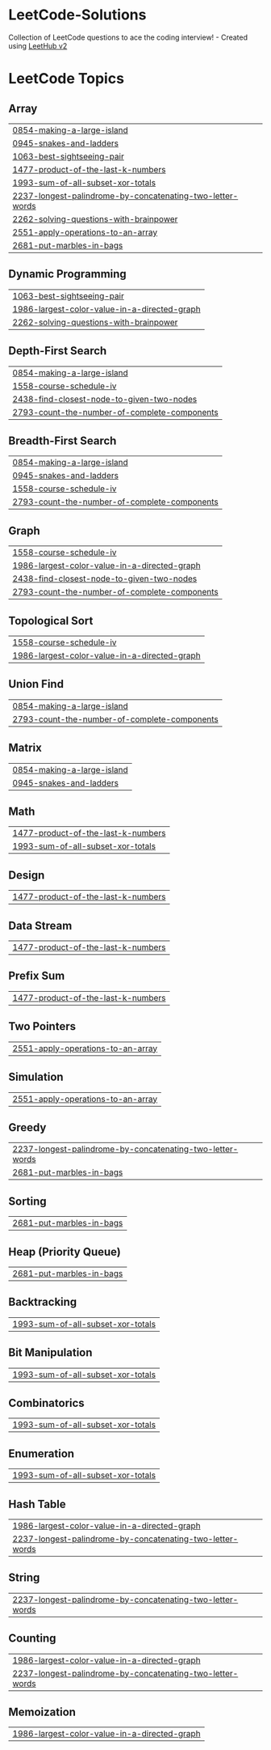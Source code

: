 # LeetCode-Solutions
Collection of LeetCode questions to ace the coding interview! - Created using [LeetHub v2](https://github.com/arunbhardwaj/LeetHub-2.0)

<!---LeetCode Topics Start-->
# LeetCode Topics
## Array
|  |
| ------- |
| [0854-making-a-large-island](https://github.com/Akshay2131/LeetCode-Solutions/tree/master/0854-making-a-large-island) |
| [0945-snakes-and-ladders](https://github.com/Akshay2131/LeetCode-Solutions/tree/master/0945-snakes-and-ladders) |
| [1063-best-sightseeing-pair](https://github.com/Akshay2131/LeetCode-Solutions/tree/master/1063-best-sightseeing-pair) |
| [1477-product-of-the-last-k-numbers](https://github.com/Akshay2131/LeetCode-Solutions/tree/master/1477-product-of-the-last-k-numbers) |
| [1993-sum-of-all-subset-xor-totals](https://github.com/Akshay2131/LeetCode-Solutions/tree/master/1993-sum-of-all-subset-xor-totals) |
| [2237-longest-palindrome-by-concatenating-two-letter-words](https://github.com/Akshay2131/LeetCode-Solutions/tree/master/2237-longest-palindrome-by-concatenating-two-letter-words) |
| [2262-solving-questions-with-brainpower](https://github.com/Akshay2131/LeetCode-Solutions/tree/master/2262-solving-questions-with-brainpower) |
| [2551-apply-operations-to-an-array](https://github.com/Akshay2131/LeetCode-Solutions/tree/master/2551-apply-operations-to-an-array) |
| [2681-put-marbles-in-bags](https://github.com/Akshay2131/LeetCode-Solutions/tree/master/2681-put-marbles-in-bags) |
## Dynamic Programming
|  |
| ------- |
| [1063-best-sightseeing-pair](https://github.com/Akshay2131/LeetCode-Solutions/tree/master/1063-best-sightseeing-pair) |
| [1986-largest-color-value-in-a-directed-graph](https://github.com/Akshay2131/LeetCode-Solutions/tree/master/1986-largest-color-value-in-a-directed-graph) |
| [2262-solving-questions-with-brainpower](https://github.com/Akshay2131/LeetCode-Solutions/tree/master/2262-solving-questions-with-brainpower) |
## Depth-First Search
|  |
| ------- |
| [0854-making-a-large-island](https://github.com/Akshay2131/LeetCode-Solutions/tree/master/0854-making-a-large-island) |
| [1558-course-schedule-iv](https://github.com/Akshay2131/LeetCode-Solutions/tree/master/1558-course-schedule-iv) |
| [2438-find-closest-node-to-given-two-nodes](https://github.com/Akshay2131/LeetCode-Solutions/tree/master/2438-find-closest-node-to-given-two-nodes) |
| [2793-count-the-number-of-complete-components](https://github.com/Akshay2131/LeetCode-Solutions/tree/master/2793-count-the-number-of-complete-components) |
## Breadth-First Search
|  |
| ------- |
| [0854-making-a-large-island](https://github.com/Akshay2131/LeetCode-Solutions/tree/master/0854-making-a-large-island) |
| [0945-snakes-and-ladders](https://github.com/Akshay2131/LeetCode-Solutions/tree/master/0945-snakes-and-ladders) |
| [1558-course-schedule-iv](https://github.com/Akshay2131/LeetCode-Solutions/tree/master/1558-course-schedule-iv) |
| [2793-count-the-number-of-complete-components](https://github.com/Akshay2131/LeetCode-Solutions/tree/master/2793-count-the-number-of-complete-components) |
## Graph
|  |
| ------- |
| [1558-course-schedule-iv](https://github.com/Akshay2131/LeetCode-Solutions/tree/master/1558-course-schedule-iv) |
| [1986-largest-color-value-in-a-directed-graph](https://github.com/Akshay2131/LeetCode-Solutions/tree/master/1986-largest-color-value-in-a-directed-graph) |
| [2438-find-closest-node-to-given-two-nodes](https://github.com/Akshay2131/LeetCode-Solutions/tree/master/2438-find-closest-node-to-given-two-nodes) |
| [2793-count-the-number-of-complete-components](https://github.com/Akshay2131/LeetCode-Solutions/tree/master/2793-count-the-number-of-complete-components) |
## Topological Sort
|  |
| ------- |
| [1558-course-schedule-iv](https://github.com/Akshay2131/LeetCode-Solutions/tree/master/1558-course-schedule-iv) |
| [1986-largest-color-value-in-a-directed-graph](https://github.com/Akshay2131/LeetCode-Solutions/tree/master/1986-largest-color-value-in-a-directed-graph) |
## Union Find
|  |
| ------- |
| [0854-making-a-large-island](https://github.com/Akshay2131/LeetCode-Solutions/tree/master/0854-making-a-large-island) |
| [2793-count-the-number-of-complete-components](https://github.com/Akshay2131/LeetCode-Solutions/tree/master/2793-count-the-number-of-complete-components) |
## Matrix
|  |
| ------- |
| [0854-making-a-large-island](https://github.com/Akshay2131/LeetCode-Solutions/tree/master/0854-making-a-large-island) |
| [0945-snakes-and-ladders](https://github.com/Akshay2131/LeetCode-Solutions/tree/master/0945-snakes-and-ladders) |
## Math
|  |
| ------- |
| [1477-product-of-the-last-k-numbers](https://github.com/Akshay2131/LeetCode-Solutions/tree/master/1477-product-of-the-last-k-numbers) |
| [1993-sum-of-all-subset-xor-totals](https://github.com/Akshay2131/LeetCode-Solutions/tree/master/1993-sum-of-all-subset-xor-totals) |
## Design
|  |
| ------- |
| [1477-product-of-the-last-k-numbers](https://github.com/Akshay2131/LeetCode-Solutions/tree/master/1477-product-of-the-last-k-numbers) |
## Data Stream
|  |
| ------- |
| [1477-product-of-the-last-k-numbers](https://github.com/Akshay2131/LeetCode-Solutions/tree/master/1477-product-of-the-last-k-numbers) |
## Prefix Sum
|  |
| ------- |
| [1477-product-of-the-last-k-numbers](https://github.com/Akshay2131/LeetCode-Solutions/tree/master/1477-product-of-the-last-k-numbers) |
## Two Pointers
|  |
| ------- |
| [2551-apply-operations-to-an-array](https://github.com/Akshay2131/LeetCode-Solutions/tree/master/2551-apply-operations-to-an-array) |
## Simulation
|  |
| ------- |
| [2551-apply-operations-to-an-array](https://github.com/Akshay2131/LeetCode-Solutions/tree/master/2551-apply-operations-to-an-array) |
## Greedy
|  |
| ------- |
| [2237-longest-palindrome-by-concatenating-two-letter-words](https://github.com/Akshay2131/LeetCode-Solutions/tree/master/2237-longest-palindrome-by-concatenating-two-letter-words) |
| [2681-put-marbles-in-bags](https://github.com/Akshay2131/LeetCode-Solutions/tree/master/2681-put-marbles-in-bags) |
## Sorting
|  |
| ------- |
| [2681-put-marbles-in-bags](https://github.com/Akshay2131/LeetCode-Solutions/tree/master/2681-put-marbles-in-bags) |
## Heap (Priority Queue)
|  |
| ------- |
| [2681-put-marbles-in-bags](https://github.com/Akshay2131/LeetCode-Solutions/tree/master/2681-put-marbles-in-bags) |
## Backtracking
|  |
| ------- |
| [1993-sum-of-all-subset-xor-totals](https://github.com/Akshay2131/LeetCode-Solutions/tree/master/1993-sum-of-all-subset-xor-totals) |
## Bit Manipulation
|  |
| ------- |
| [1993-sum-of-all-subset-xor-totals](https://github.com/Akshay2131/LeetCode-Solutions/tree/master/1993-sum-of-all-subset-xor-totals) |
## Combinatorics
|  |
| ------- |
| [1993-sum-of-all-subset-xor-totals](https://github.com/Akshay2131/LeetCode-Solutions/tree/master/1993-sum-of-all-subset-xor-totals) |
## Enumeration
|  |
| ------- |
| [1993-sum-of-all-subset-xor-totals](https://github.com/Akshay2131/LeetCode-Solutions/tree/master/1993-sum-of-all-subset-xor-totals) |
## Hash Table
|  |
| ------- |
| [1986-largest-color-value-in-a-directed-graph](https://github.com/Akshay2131/LeetCode-Solutions/tree/master/1986-largest-color-value-in-a-directed-graph) |
| [2237-longest-palindrome-by-concatenating-two-letter-words](https://github.com/Akshay2131/LeetCode-Solutions/tree/master/2237-longest-palindrome-by-concatenating-two-letter-words) |
## String
|  |
| ------- |
| [2237-longest-palindrome-by-concatenating-two-letter-words](https://github.com/Akshay2131/LeetCode-Solutions/tree/master/2237-longest-palindrome-by-concatenating-two-letter-words) |
## Counting
|  |
| ------- |
| [1986-largest-color-value-in-a-directed-graph](https://github.com/Akshay2131/LeetCode-Solutions/tree/master/1986-largest-color-value-in-a-directed-graph) |
| [2237-longest-palindrome-by-concatenating-two-letter-words](https://github.com/Akshay2131/LeetCode-Solutions/tree/master/2237-longest-palindrome-by-concatenating-two-letter-words) |
## Memoization
|  |
| ------- |
| [1986-largest-color-value-in-a-directed-graph](https://github.com/Akshay2131/LeetCode-Solutions/tree/master/1986-largest-color-value-in-a-directed-graph) |
<!---LeetCode Topics End-->
